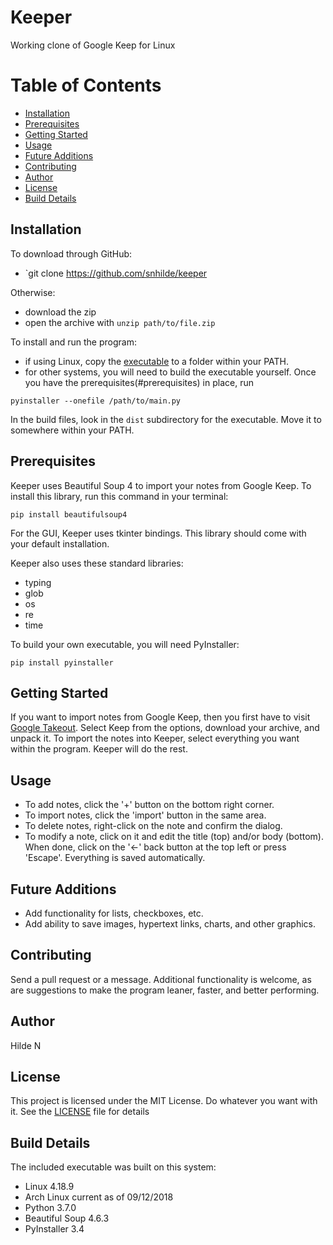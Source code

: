# Keeper
Working clone of Google Keep for Linux

# Table of Contents
* [Installation](#installation)
* [Prerequisites](#prerequisites)
* [Getting Started](#getting-started)
* [Usage](#usage)
* [Future Additions](#future-additions)
* [Contributing](#contributing)
* [Author](#author)
* [License](#license)
* [Build Details](#build-details)


## Installation
To download through GitHub:
* `git clone https://github.com/snhilde/keeper

Otherwise:
* download the zip
* open the archive with `unzip path/to/file.zip`

To install and run the program:
* if using Linux, copy the [executable](#build-details) to a folder within your PATH.
* for other systems, you will need to build the executable yourself. Once you have the prerequisites(#prerequisites) in place, run
```
pyinstaller --onefile /path/to/main.py
```
In the build files, look in the `dist` subdirectory for the executable. Move it to somewhere within your PATH.

## Prerequisites
Keeper uses Beautiful Soup 4 to import your notes from Google Keep. To install
this library, run this command in your terminal:
```
pip install beautifulsoup4
```
For the GUI, Keeper uses tkinter bindings. This library should come with your
default installation.

Keeper also uses these standard libraries:
* typing
* glob
* os
* re
* time

To build your own executable, you will need PyInstaller:
```
pip install pyinstaller
```

## Getting Started
If you want to import notes from Google Keep, then you first have to visit [Google Takeout](https://takeout.google.com). Select Keep from the options, download your archive, and unpack it. To import the notes into Keeper, select everything you want within the program. Keeper will do the rest.

## Usage
* To add notes, click the '+' button on the bottom right corner.
* To import notes, click the 'import' button in the same area.
* To delete notes, right-click on the note and confirm the dialog.
* To modify a note, click on it and edit the title (top) and/or body (bottom). When done, click on the '<-' back button at the top left or press 'Escape'. Everything is saved automatically.

## Future Additions
* Add functionality for lists, checkboxes, etc.
* Add ability to save images, hypertext links, charts, and other graphics.

## Contributing
Send a pull request or a message. Additional functionality is welcome, as are suggestions to make the program leaner, faster, and better performing.

## Author
Hilde N

## License
This project is licensed under the MIT License. Do whatever you want with it. See the [LICENSE](LICENSE) file for details

## Build Details
The included executable was built on this system:
* Linux 4.18.9
* Arch Linux current as of 09/12/2018
* Python 3.7.0
* Beautiful Soup 4.6.3
* PyInstaller 3.4
